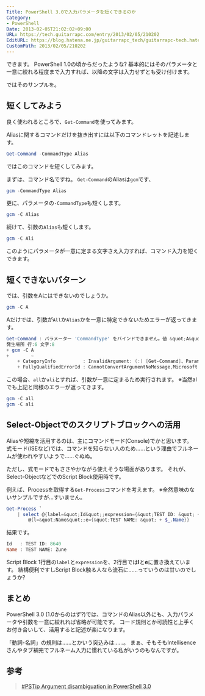 ```yaml
---
Title: PowerShell 3.0で入力パラメータを短くできるのか
Category:
- PowerShell
Date: 2013-02-05T21:02:02+09:00
URL: https://tech.guitarrapc.com/entry/2013/02/05/210202
EditURL: https://blog.hatena.ne.jp/guitarrapc_tech/guitarrapc-tech.hatenablog.com/atom/entry/11696248318757675432
CustomPath: 2013/02/05/210202
---
```


できます。
PowerShell 1.0の頃からだったような?
基本的にはそのパラメータと一意に絞れる程度まで入力すれば、以降の文字は入力せずとも受け付けます。

ではそのサンプルを。



## 短くしてみよう

良く使われるところで、`Get-Command`を使ってみます。

Aliasに関するコマンドだけを抜き出すには以下のコマンドレットを記述します。
```ps1
Get-Command -CommandType Alias
```


ではこのコマンドを短くしてみます。

まずは、コマンド名ですね。
`Get-Command`のAliasは`gcm`です、
```ps1
gcm -CommandType Alias
```


更に、パラメータの`-CommandType`も短くします。
```ps1
gcm -C Alias
```


続けて、引数の`Alias`も短くします。
```ps1
gcm -C Ali
```


このようにパラメータが一意に定まる文字さえ入力すれば、コマンド入力を短くできます。

## 短くできないパターン

では、引数をAにはできないのでしょうか。
```ps1
gcm -C A
```


Aだけでは、引数が`All`か`Alias`かを一意に特定できないためエラーが返ってきます。
```ps1
Get-Command : パラメーター 'CommandType' をバインドできません。値 &quot;A&quot; を型 &quot;System.Management.Automation.CommandTypes&quot; に変換できません。エラー: &quot;次の列挙子名を区別できないため、識別子名 A を処理できません: Alias, Application, All。より詳細な識別子名で試してください。&quot;
発生場所 行:6 文字:8
+ gcm -C A
+        ~
    + CategoryInfo          : InvalidArgument: (:) [Get-Command]、ParameterBindingException
    + FullyQualifiedErrorId : CannotConvertArgumentNoMessage,Microsoft.PowerShell.Commands.GetCommandCommand
```


この場合、`all`か`ali`とすれば、引数が一意に定まるため実行されます。
※当然alでも上記と同様のエラーが返ってきます。
```ps1
gcm -C all
gcm -C ali
```


## Select-Objectでのスクリプトブロックへの活用
Aliasや短縮を活用するのは、主にコマンドモード(Console)でかと思います。
式モード(ISEなど)では、コマンドを知らない人のため……という理由でフルネームが使われやすいようで……ぐぬぬ。

ただし、式モードでもささやかながら使えそうな場面があります。
それが、Select-ObjectなどでのScript Block使用時です。

例えば、Processを取得する`Get-Process`コマンドを考えます。
※全然意味のないサンプルですが…すいません。
```ps1
Get-Process `
    | select @{label=&quot;Id&quot;;expression={&quot;TEST ID: &quot; + $_.Id}},
        @{l=&quot;Name&quot;;e={&quot;TEST NAME: &quot; + $_.Name}}
```


結果です。
```ps1
Id   : TEST ID: 8640
Name : TEST NAME: Zune
```


Script Block 1行目の`label`と`expression`を、2行目では<strong>l</strong>と<strong>e</strong>に置き換えています。
結構便利ですしScript Block触る人なら流石に……っていうのは甘いのでしょうか?

## まとめ
PowerShell 3.0 (1.0からのはず?)では、コマンドのAlias以外にも、入力パラメータや引数を一意に絞れれば省略が可能です。
コード規則とか可読性と上手くお付き合いして、活用すると記述が楽になります。

「動詞-名詞」の規則は……とかいう突込みは……。
まぁ、そもそもIntellisenceさんやタブ補完でフルネーム入力に慣れている私がいうのもなんですが。

## 参考
<blockquote><a href="http://www.powershellmagazine.com/2013/02/05/pstip-argument-disambiguation-in-powershell-3-0/?utm_source=feedburner&amp;utm_medium=feed&amp;utm_campaign=Feed%3A+PowershellMagazine+%28PowerShell+Magazine%29" target="_blank">#PSTip Argument disambiguation in PowerShell 3.0</a></blockquote>
